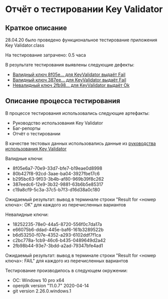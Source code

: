 # Отчёт о тестировании Key Validator

## Краткое описание

28.04.20 было проведено функциональное тестирование приложения Key Validator.class

На тестирование затрачено: 0.5 часа

В результате тестирования выявлены следующие дефекты:
* [Валидный ключ 8f05e... для KeyValidator выдаёт Fail](https://github.com/Ksenia-Ling/JavaHW-1.1/issues/1) 
* [Валидный ключ 387ee... для KeyValidator выдаёт Fail](https://github.com/Ksenia-Ling/JavaHW-1.1/issues/2) 
* [Невалидный ключ 2fb98... для KeyValidator выдаёт Ok](https://github.com/Ksenia-Ling/JavaHW-1.1/issues/3) 

## Описание процесса тестирования

В процессе тестирования использовались следующие артефакты:
* Руководство использования Key Validator
* Баг-репорты
* Отчёт о тестировании


В качестве тестовых данных использовались данные из [руководства использования Key Validator](https://github.com/netology-code/javaqa-homeworks/blob/master/intro/user-manual.md)

Валидные ключи:

- 8f05e6a7-70e9-33d7-bfe7-b19eae0d8998
- 80b427f8-92cd-3aae-ba04-3927fbe17c6
- b295bc63-9f03-3b4b-af80-969b39f8c262
- 387eedc6-12e9-3b32-9881-63b6b5e85317
- c19a8cf9-5c3a-37c5-b7f3-d16d38a0c180

Ожидаемый результат: вывод в терминале строки "Result for <номер ключа>: OK" для каждого из перечисленных вариантов

Невалидные ключи:

- 18252235-78e0-44a5-8720-556f0c7da17a
- e66075b6-ddad-445e-baf6-161b3289522b
- b6d53250-f07e-4352-a293-6102ddf7f1ca
- c2bc778a-1cb9-46c6-b435-0489649d2a42
- 2fb98b44-93e7-3bdd-a2ad-79347bfe4ad1

Ожидаемый результат: вывод в терминале строки "Result for <номер ключа>: FAIL" для каждого из перечисленных вариантов

Тестирование производилось в следующем окружении:
* ОС: Windows 10 pro x64
* openjdk version "11.0.7" 2020-04-14
* git version 2.26.0.windows.1